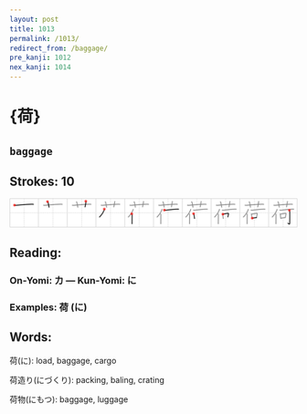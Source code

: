 ```yaml
---
layout: post
title: 1013
permalink: /1013/
redirect_from: /baggage/
pre_kanji: 1012
nex_kanji: 1014
---
```


# {荷}

## `baggage`

## Strokes: 10

<div class="stroke"><img src="../images/E88DB7.png" /></div>

## Reading:

### On-Yomi: カ &mdash; Kun-Yomi: に

### Examples: 荷 (に)

## Words:

荷(に): load, baggage, cargo

荷造り(にづくり): packing, baling, crating

荷物(にもつ): baggage, luggage
